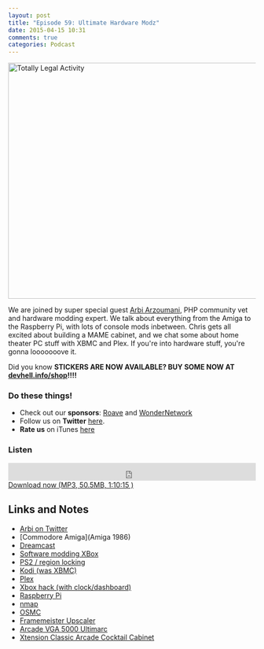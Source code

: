 ```yaml
---
layout: post
title: "Episode 59: Ultimate Hardware Modz"
date: 2015-04-15 10:31
comments: true
categories: Podcast
---
```


<a href="https://www.flickr.com/photos/videocrab/280802508" title="Totally Legal Activity by Kevin Simpson, on Flickr"><img src="https://farm1.staticflickr.com/91/280802508_bee55fb3c2_z.jpg" width="640" height="480" alt="Totally Legal Activity"></a>

We are joined by super special guest [Arbi Arzoumani](http://arzoumani.com/), PHP community vet and hardware modding expert. We talk about everything from the Amiga to the Raspberry Pi, with lots of console mods inbetween. Chris gets all excited about building a MAME cabinet, and we chat some about home theater PC stuff with XBMC and Plex. If you're into hardware stuff, you're gonna looooooove it.

Did you know **STICKERS ARE NOW AVAILABLE? BUY SOME NOW AT [devhell.info/shop](http://devhell.info/shop)!!!!**

### Do these things!

* Check out our **sponsors**: [Roave](http://roave.com/) and [WonderNetwork](https://wondernetwork.com/)
* Follow us on **Twitter** [here](https://twitter.com/dev_hell).
* **Rate us** on iTunes [here](http://itunes.apple.com/us/podcast/dev-hell/id489840699)

### Listen

<iframe frameborder="0" height="36px" scrolling="no" seamless src="https://simplecast.com/e/35320?style=dark" width="100%"></iframe>
<a href="http://audio.simplecast.com/35320.mp3" rel="enclosure">Download now (MP3, 50.5MB, 1:10:15 )</a>

## Links and Notes

- [Arbi on Twitter](https://twitter.com/arzoum)
- [Commodore Amiga](Amiga 1986)
- [Dreamcast](http://sega.wikia.com/wiki/Dreamcast)
- [Software modding XBox](http://daleswanson.org/stuff/xbox.htm)
- [PS2 / region locking](https://en.wikipedia.org/wiki/Regional_lockout#Sony)
- [Kodi (was XBMC)](http://kodi.tv/)
- [Plex](https://plex.tv/)
- [Xbox hack (with clock/dashboard)](http://forums.xbox-scene.com/index.php?/topic/195972-what-are-the-font-and-audio-exploits/#entry1302168)
- [Raspberry Pi](https://www.raspberrypi.org/)
- [nmap](http://nmap.org/)
- [OSMC](https://osmc.tv/)
- [Framemeister Upscaler](http://www.amazon.com/DP3913515-Framemeister-Micomsoft-Upscaler-Import/dp/B006H39XJS)
- [Arcade VGA 5000 Ultimarc](http://www.arcadeworlduk.com/products/Arcade-VGA-5000.html)
- [Xtension Classic Arcade Cocktail Cabinet](http://www.recroommasters.com/Xtension_Classic_Arcade_Cocktail_Cabinet_p/rm-xt-tab.htm)